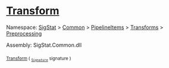 # [Transform](./Scale-100663813.md)

Namespace: [SigStat]() > [Common](./../../../../README.md) > [PipelineItems]() > [Transforms]() > [Preprocessing](./../README.md)

Assembly: SigStat.Common.dll

<sub>[Transform](./Scale-100663813.md) ( <sub>[`Signature`](./../../../../Signature.md)</sub> signature )</sub>&nbsp; &nbsp; &nbsp; &nbsp; &nbsp; &nbsp; &nbsp; &nbsp; &nbsp;<sub></sub>
